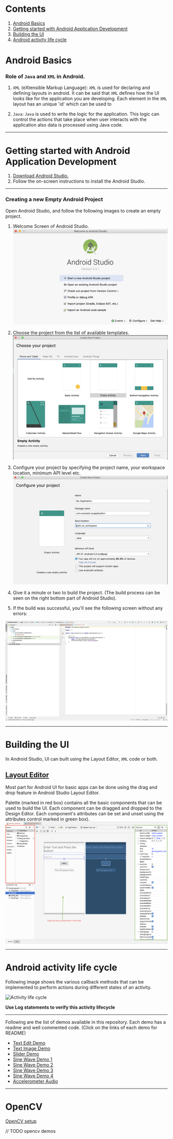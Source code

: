 # Contents

1. [Android Basics](#android-basics)
2. [Getting started with Android Application Development](#getting-started-with-android-application-development)
3. [Building the UI](#building-the-ui)
4. [Android activity life cycle](#android-activity-life-cycle)


# Android Basics
### Role of `Java` and `XML` in Android.
1. `XML` (eXtensible Markup Language): `XML` is used for declaring and defining layouts in android. It can be said that `XML` defines how the UI looks like for the application you are developing. Each element in the `XML` layout has an unique 'id' which can be used to

2. `Java`: `Java` is used to write the logic for the application. This logic can control the actions that take place when user interacts with the application also data is processed using Java code.

---

# Getting started with Android Application Development

1. [Download Android Studio.](https://developer.android.com/studio/index.html)
2. Follow the on-screen instructions to install the Android Studio.

---

### Creating a new Empty Android Project
Open Android Studio, and follow the following images to create an empty project.

1. Welcome Screen of Android Studio.
![Welcome Screen](./images/welcome_to_studio.png)

2. Choose the project from the list of available templates.
![Choose your project](./images/choose_your_project.png)

3. Configure your project by specifying the project name, your workspace location, minimum API level etc.
![Configure your project](./images/configure_your_project.png)

4. Give it a minute or two to build the project. (The build process can be seen on the right bottom part of Android Studio).

5. If the build was successful, you'll see the following screen without any errors:

![Empty Activity](./images/empty_activity.png)

---

# Building the UI
In Android Studio, UI can built using the Layout Editor, `XML` code or both.

## [Layout Editor](https://developer.android.com/studio/write/layout-editor)

Most part for Android UI for basic apps can be done using the drag and drop feature in Android Studio Layout Editor.

Palette (marked in red box) contains all the basic components that can be used to build the UI. Each component can be dragged and dropped to the Design Editor. Each component's attributes can be set and unset using the attributes control marked in green box).
![Layout Editor](./images/layout_editor.png)

---

# Android activity life cycle

Following image shows the various callback methods that can be implemented to perform actions during different states of an activity.

![Activity life cycle](https://developer.android.com/images/activity_lifecycle.png)

**Use Log statements to verify this activity lifecycle**

---

Following are the list of demos available in this repository. Each demo has a readme and well commented code.
(Click on the links of each demo for README)

- [Text Edit Demo](./Demos/Text_Edit_Demo/README.md)
- [Text Image Demo](./Demos/Text_Image_Demo/README.md)
- [Slider Demo](./Demos/Slider_Demo/README.md)
- [Sine Wave Demo 1](./Demos/Sine_Wave_Demo1/README.md)
- [Sine Wave Demo 2](./Demos/Sine_Wave_Demo2/README.md)
- [Sine Wave Demo 3](./Demos/Sine_Wave_Demo3/README.md)
- [Sine Wave Demo 4](./Demos/Sine_Wave_Demo4/README.md)
- [Accelerometer Audio](./Demos/Accelerometer_Sine_Wave/README.md)

---
# OpenCV

[OpenCV setup](./OpenCV/README.md)

// TODO opencv demos
